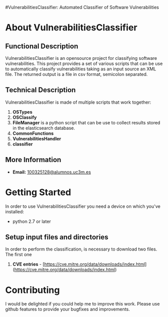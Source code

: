 
#VulnerabilitiesClassifier: Automated Classifier of Software Vulnerabilities

About VulnerabilitiesClassifier
============

Functional Description
----------------------

VulnerabilitiesClassifier is an opensource project for classifying software vulnerabilities. This project provides a set of various scripts that can be use to automatically classify vulnerabilities taking as an input source an XML file. The returned output is a file in csv format, semicolon separated.

Technical Description
---------------------

VulnerabilitiesClassifier is made of multiple scripts that work together:

1. **OSTypes**
2. **OSClassify**
3. **FileManager** is a python script that can be use to collect results stored in the elasticsearch database.
4. **CommonFunctions**
5. **VulnerabilitiesHandler** 
6. **classifier** 

More Information
----------------

* **Email:** [100325128@alumnos.uc3m.es](100325128@alumnos.uc3m.es)

Getting Started
===============

In order to use VulnerabilitiesClassifier you need a device on which you've installed:

* python 2.7 or later

Setup input files and directories
----------------------------------

In order to perform the classification, is necessary to download two files. The first one

1. **CVE entries** - [https://cve.mitre.org/data/downloads/index.html] (https://cve.mitre.org/data/downloads/index.html)

Contributing
============

I would be delighted if you could help me to improve this work.
Please use github features to provide your bugfixes and improvements.
